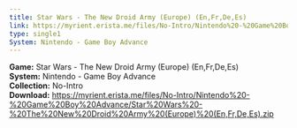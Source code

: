 ```yaml
---
title: Star Wars - The New Droid Army (Europe) (En,Fr,De,Es)
link: https://myrient.erista.me/files/No-Intro/Nintendo%20-%20Game%20Boy%20Advance/Star%20Wars%20-%20The%20New%20Droid%20Army%20(Europe)%20(En,Fr,De,Es).zip
type: single1
System: Nintendo - Game Boy Advance
---
```

<b>Game:</b> Star Wars - The New Droid Army (Europe) (En,Fr,De,Es)<br>
<b>System:</b> Nintendo - Game Boy Advance<br>
<b>Collection:</b> No-Intro<br>
<b>Download:</b> https://myrient.erista.me/files/No-Intro/Nintendo%20-%20Game%20Boy%20Advance/Star%20Wars%20-%20The%20New%20Droid%20Army%20(Europe)%20(En,Fr,De,Es).zip
